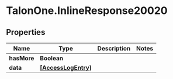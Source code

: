 # TalonOne.InlineResponse20020

## Properties

Name | Type | Description | Notes
------------ | ------------- | ------------- | -------------
**hasMore** | **Boolean** |  | 
**data** | [**[AccessLogEntry]**](AccessLogEntry.md) |  | 


